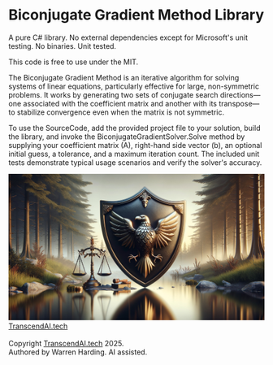 # Biconjugate Gradient Method Library

A pure C# library. No external dependencies except for Microsoft's unit testing. No binaries. Unit tested.

This code is free to use under the MIT.

The Biconjugate Gradient Method is an iterative algorithm for solving systems of linear equations, particularly effective for large, non-symmetric problems. It works by generating two sets of conjugate search directions—one associated with the coefficient matrix and another with its transpose—to stabilize convergence even when the matrix is not symmetric.

To use the SourceCode, add the provided project file to your solution, build the library, and invoke the BiconjugateGradientSolver.Solve method by supplying your coefficient matrix (A), right-hand side vector (b), an optional initial guess, a tolerance, and a maximum iteration count. The included unit tests demonstrate typical usage scenarios and verify the solver's accuracy.

![AI Image](aiimage.jpg)
[TranscendAI.tech](https://TranscendAI.tech)<br>
<br>
Copyright [TranscendAI.tech](https://TranscendAI.tech) 2025.</br>
Authored by Warren Harding. AI assisted.